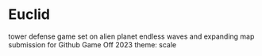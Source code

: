 # Euclid

tower defense game set on alien planet endless waves and expanding map
submission for Github Game Off 2023 theme: scale
